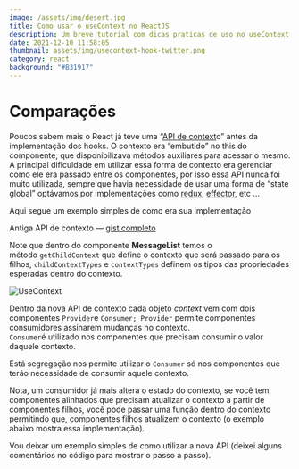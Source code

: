```yaml
---
image: /assets/img/desert.jpg
title: Como usar o useContext no ReactJS
description: Um breve tutorial com dicas praticas de uso no useContext
date: 2021-12-10 11:58:05
thumbnail: assets/img/usecontext-hook-twitter.png
category: react
background: "#B31917"
---
```


# **Comparações**

Poucos sabem mais o React já teve uma “[API de context](https://pt-br.reactjs.org/docs/legacy-context.html)o” antes da implementação dos hooks. O contexto era “embutido” no this do componente, que disponibilizava métodos auxiliares para acessar o mesmo.\
A principal dificuldade em utilizar essa forma de contexto era gerenciar como ele era passado entre os componentes, por isso essa API nunca foi muito utilizada, sempre que havia necessidade de usar uma forma de “state global” optávamos por implementações como [redux](https://www.google.com/url?sa=t&rct=j&q=&esrc=s&source=web&cd=2&cad=rja&uact=8&ved=2ahUKEwi36PKVvdToAhVrHLkGHS9FBcMQFjABegQIAxAB&url=https%3A%2F%2Fredux.js.org%2Fintroduction%2Fgetting-started&usg=AOvVaw3poOhKKu-c0Wtpt9_zhNLR), [effector](https://effector.now.sh/), etc …

Aqui segue um exemplo simples de como era sua implementação

Antiga API de contexto — [gist completo](https://gist.github.com/dev-jpnobrega/e880a4cd935bd76beed8a0e5a9670451)

Note que dentro do componente **MessageList** temos o método `getChildContext` que define o contexto que será passado para os filhos, `childContextTypes` e `contextTypes` definem os tipos das propriedades esperadas dentro do contexto.

![UseContext](assets/img/usecontext-hook-twitter.png "ReactHooks")

Dentro da nova API de contexto cada objeto *context* vem com dois componentes `Provider`e `Consumer;
Provider` permite componentes consumidores assinarem mudanças no contexto.\
`Consumer`é utilizado nos componentes que precisam consumir o valor daquele contexto.

Está segregação nos permite utilizar o `Consumer` só nos componentes que terão necessidade de consumir aquele contexto.

Nota, um consumidor já mais altera o estado do contexto, se você tem componentes alinhados que precisam atualizar o contexto a partir de componentes filhos, você pode passar uma função dentro do contexto permitindo que, componentes filhos atualizem o contexto (o exemplo abaixo mostra essa implementação).

Vou deixar um exemplo simples de como utilizar a nova API (deixei alguns comentários no código para mostrar o passo a passo).
